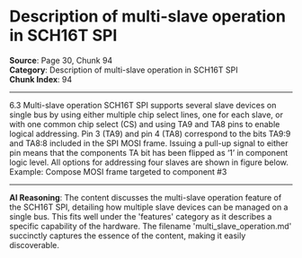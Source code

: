 # Description of multi-slave operation in SCH16T SPI

**Source**: Page 30, Chunk 94  
**Category**: Description of multi-slave operation in SCH16T SPI  
**Chunk Index**: 94

---

6.3 Multi-slave operation
SCH16T SPI supports several slave devices on single bus by using either multiple chip select lines, one
for each slave, or with one common chip select (CS) and using TA9 and TA8 pins to enable logical
addressing.
Pin 3 (TA9) and pin 4 (TA8) correspond to the bits TA9:9 and TA8:8 included in the SPI MOSI frame.
Issuing a pull-up signal to either pin means that the components TA bit has been flipped as ‘1’ in
component logic level. All options for addressing four slaves are shown in figure below.
Example: Compose MOSI frame targeted to component #3

---

**AI Reasoning**: The content discusses the multi-slave operation feature of the SCH16T SPI, detailing how multiple slave devices can be managed on a single bus. This fits well under the 'features' category as it describes a specific capability of the hardware. The filename 'multi_slave_operation.md' succinctly captures the essence of the content, making it easily discoverable.
